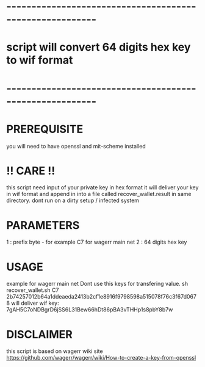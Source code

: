 # ########################################################
# --------------------------------------------------------
# script will convert 64 digits hex key to wif format
# --------------------------------------------------------
# ########################################################

# PREREQUISITE
you will need to have openssl and mit-scheme installed

# !! CARE !!
this script need input of your private key in hex format
it will deliver your key in wif format and append in into
a file called recover_wallet.result in same directory.
dont run on a dirty setup / infected system

# PARAMETERS
1 : prefix byte - for example C7 for wagerr main net
2 : 64 digits hex key

# USAGE
example for wagerr main net
Dont use this keys for transfering value. 
sh recover_wallet.sh C7 2b74257012b64a1ddeaeda2413b2cf1e8916f9798598a515078f76c3f67d0678
will deliver wif key: 7gAH5C7oNDBgrD6jSS6L31Bew66hDt86pBA3vTHHp1s8pbY8b7w

# DISCLAIMER
this script is based on wagerr wiki site
https://github.com/wagerr/wagerr/wiki/How-to-create-a-key-from-openssl
